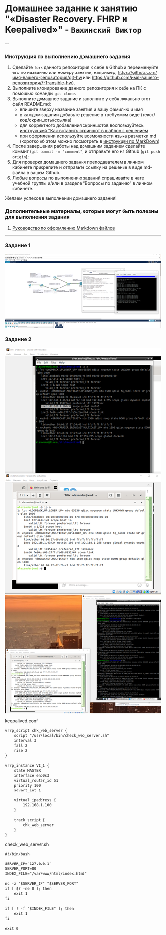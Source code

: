 # Домашнее задание к занятию "«Disaster Recovery. FHRP и Keepalived»" - `Важинский Виктор`
-- 

### Инструкция по выполнению домашнего задания

   1. Сделайте `fork` данного репозитория к себе в Github и переименуйте его по названию или номеру занятия, например, https://github.com/имя-вашего-репозитория/git-hw или  https://github.com/имя-вашего-репозитория/7-1-ansible-hw).
   2. Выполните клонирование данного репозитория к себе на ПК с помощью команды `git clone`.
   3. Выполните домашнее задание и заполните у себя локально этот файл README.md:
      - впишите вверху название занятия и вашу фамилию и имя
      - в каждом задании добавьте решение в требуемом виде (текст/код/скриншоты/ссылка)
      - для корректного добавления скриншотов воспользуйтесь [инструкцией "Как вставить скриншот в шаблон с решением](https://github.com/netology-code/sys-pattern-homework/blob/main/screen-instruction.md)
      - при оформлении используйте возможности языка разметки md (коротко об этом можно посмотреть в [инструкции  по MarkDown](https://github.com/netology-code/sys-pattern-homework/blob/main/md-instruction.md))
   4. После завершения работы над домашним заданием сделайте коммит (`git commit -m "comment"`) и отправьте его на Github (`git push origin`);
   5. Для проверки домашнего задания преподавателем в личном кабинете прикрепите и отправьте ссылку на решение в виде md-файла в вашем Github.
   6. Любые вопросы по выполнению заданий спрашивайте в чате учебной группы и/или в разделе “Вопросы по заданию” в личном кабинете.
   
Желаем успехов в выполнении домашнего задания!
   
### Дополнительные материалы, которые могут быть полезны для выполнения задания

1. [Руководство по оформлению Markdown файлов](https://gist.github.com/Jekins/2bf2d0638163f1294637#Code)

---
### Задание 1



![Packer tarcer](img/hsrp.png)


### Задание 2
![keepalived](img/keepalived.png)
![keepalived stoped](img/keepalived_stoped.png)

keepalived.conf

```
vrrp_script chk_web_server {
    script "/usr/local/bin/check_web_server.sh"
    interval 3
    fall 2
    rise 2
}

vrrp_instance VI_1 {
    state MASTER
    interface enp0s3                
    virtual_router_id 51           
    priority 100                   
    advert_int 1

    virtual_ipaddress {
        192.168.1.100              
    }

    track_script {
        chk_web_server
    }
}
```

check_web_server.sh

```
#!/bin/bash

SERVER_IP="127.0.0.1"
SERVER_PORT=80
INDEX_FILE="/var/www/html/index.html"

nc -z "$SERVER_IP" "$SERVER_PORT"
if [ $? -ne 0 ]; then
    exit 1
fi

if [ ! -f "$INDEX_FILE" ]; then
    exit 1
fi

exit 0

```


